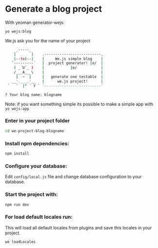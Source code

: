 # Generate a blog project

With yeoman generator-wejs:

```sh
yo wejs:blog
```

We.js ask you for the name of your project

```sh
     _-----_
    |       |    .--------------------------.
    |--(o)--|    |     We.js simple blog    |
   `---------´   |  project generator! |o/  |
    ( _´U`_ )    |            |o/           |
    /___A___\    |                          |
     |  ~  |     |   generate one testable  |
   __'.___.'__   |      we.js project!      |
 ´   `  |° ´ Y ` '--------------------------'

? Your blog name: blogname
```

Note: if you want something simple its possible to make a simple app with `yo wejs:app` 

### Enter in your project folder
```sh
cd we-project-blog-blogname
```
### Install npm dependencies:

```sh
npm install
```

### Configure your database:

Edit ```config/local.js``` file and change database configuration to your database.

### Start the project with:

```sh
npm run dev
```

### For load default locales run:

This will load all default locales from plugins and save this locales in your project.

```sh
we loadLocales
```